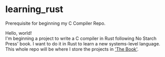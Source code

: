 # learning_rust
Prerequisite for beginning my C Compiler Repo.

Hello, world!  
I'm beginning a project to write a C compiler in Rust following No Starch Press' book.  I want to do it in Rust to learn a new systems-level language.  
This whole repo will be where I store the projects in ['The Book'](https://doc.rust-lang.org/book/).



